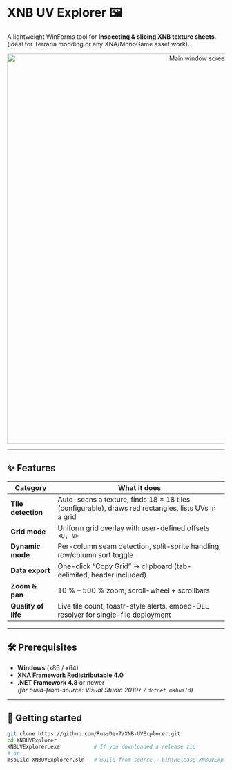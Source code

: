 # XNB UV Explorer 🖼️

A lightweight WinForms tool for **inspecting & slicing XNB texture sheets**.  
(ideal for Terraria modding or any XNA/MonoGame asset work).

<p align="center">
  <img src="https://github.com/user-attachments/assets/5130c74c-4143-4e2d-9a48-2e019e1fb364" width="900" alt="Main window screenshot">
</p>

---

## ✨ Features
| Category | What it does |
|----------|--------------|
| **Tile detection** | Auto-scans a texture, finds 18 × 18 tiles (configurable), draws red rectangles, lists UVs in a grid |
| **Grid mode** | Uniform grid overlay with user-defined offsets `<U, V>` |
| **Dynamic mode** | Per-column seam detection, split-sprite handling, row/column sort toggle |
| **Data export** | One-click “Copy Grid” → clipboard (tab-delimited, header included) |
| **Zoom & pan** | 10 % – 500 % zoom, scroll-wheel + scrollbars |
| **Quality of life** | Live tile count, toastr-style alerts, embed-DLL resolver for single-file deployment |

---

## 🛠️ Prerequisites
* **Windows** (x86 / x64)
* **XNA Framework Redistributable 4.0**
* **.NET Framework 4.8** or newer  
  *(for build-from-source: Visual Studio 2019+ / `dotnet msbuild`)*

---

## 🚀 Getting started

```bash
git clone https://github.com/RussDev7/XNB-UVExplorer.git
cd XNBUVExplorer
XNBUVExplorer.exe           # If you downloaded a release zip
# or
msbuild XNBUVExplorer.sln   # Build from source → bin\Release\XNBUVExplorer.exe
